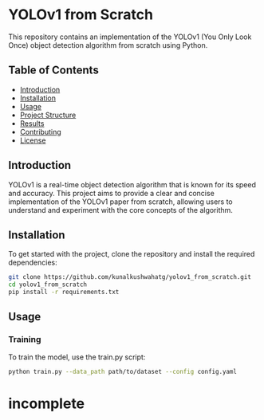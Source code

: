 # YOLOv1 from Scratch

This repository contains an implementation of the YOLOv1 (You Only Look Once) object detection algorithm from scratch using Python.

## Table of Contents

- [Introduction](#introduction)
- [Installation](#installation)
- [Usage](#usage)
- [Project Structure](#project-structure)
- [Results](#results)
- [Contributing](#contributing)
- [License](#license)

## Introduction

YOLOv1 is a real-time object detection algorithm that is known for its speed and accuracy. This project aims to provide a clear and concise implementation of the YOLOv1 paper from scratch, allowing users to understand and experiment with the core concepts of the algorithm.

## Installation

To get started with the project, clone the repository and install the required dependencies:

```bash
git clone https://github.com/kunalkushwahatg/yolov1_from_scratch.git
cd yolov1_from_scratch
pip install -r requirements.txt
```

## Usage

### Training

To train the model, use the train.py script:

```bash
python train.py --data_path path/to/dataset --config config.yaml
```

# incomplete
